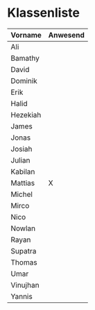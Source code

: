 # Klassenliste

|Vorname |Anwesend|
|--------|--------|
|Ali     |        |
|Bamathy |        |
|David   |        |
|Dominik |        |
|Erik    |        |
|Halid   |        |
|Hezekiah|        |
|James   |        |
|Jonas   |        |
|Josiah  |        |
|Julian  |        |
|Kabilan |        |
|Mattias |   X    |
|Michel  |        |
|Mirco   |        |
|Nico    |        |
|Nowlan  |        |
|Rayan   |        |
|Supatra |        |
|Thomas  |        |
|Umar    |        |
|Vinujhan|        |
|Yannis  |        |
